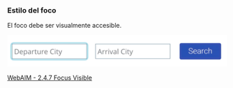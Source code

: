 ### Estilo del foco

El foco debe ser visualmente accesible.

![Form focus](media/form_focus.png) <!-- .element: style="height: 80px;" --> 

[WebAIM - 2.4.7 Focus Visible](https://webaim.org/standards/wcag/checklist#sc2.4.7)
